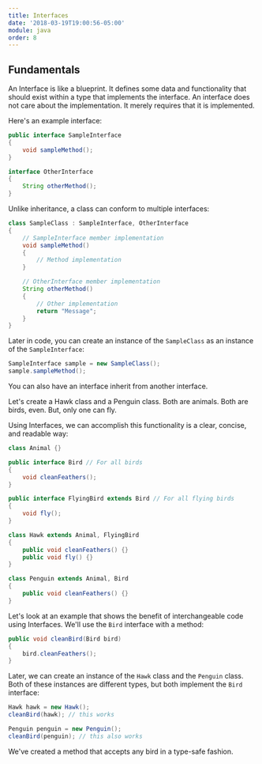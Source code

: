 ```yaml
---
title: Interfaces
date: '2018-03-19T19:00:56-05:00'
module: java
order: 8
---
```


## Fundamentals

An Interface is like a blueprint. It defines some data and functionality that should exist within a type that implements the interface. An interface does not care about the implementation. It merely requires that it is implemented.

Here's an example interface:

```java
public interface SampleInterface
{
    void sampleMethod();
}

interface OtherInterface
{
    String otherMethod();
}
```

Unlike inheritance, a class can conform to multiple interfaces:

```java
class SampleClass : SampleInterface, OtherInterface
{
    // SampleInterface member implementation
    void sampleMethod()
    {
        // Method implementation
    }

    // OtherInterface member implementation
    String otherMethod()
    {
        // Other implementation
        return "Message";
    }
}
```

Later in code, you can create an instance of the `SampleClass` as an instance of the `SampleInterface`:

```java
SampleInterface sample = new SampleClass();
sample.sampleMethod();
```

You can also have an interface inherit from another interface.

Let's create a Hawk class and a Penguin class. Both are animals. Both are birds, even. But, only one can fly.

Using Interfaces, we can accomplish this functionality is a clear, concise, and readable way:

```java
class Animal {}

public interface Bird // For all birds
{
    void cleanFeathers();
}

public interface FlyingBird extends Bird // For all flying birds
{
    void fly();
}

class Hawk extends Animal, FlyingBird
{
    public void cleanFeathers() {}
    public void fly() {}
}

class Penguin extends Animal, Bird
{
    public void cleanFeathers() {}
}
```

Let's look at an example that shows the benefit of interchangeable code using Interfaces. We'll use the `Bird` interface with a method:

```java
public void cleanBird(Bird bird)
{
    bird.cleanFeathers();
}
```

Later, we can create an instance of the `Hawk` class and the `Penguin` class. Both of these instances are different types, but both implement the `Bird` interface:

```java
Hawk hawk = new Hawk();
cleanBird(hawk); // this works

Penguin penguin = new Penguin();
cleanBird(penguin); // this also works
```

We've created a method that accepts any bird in a type-safe fashion.
